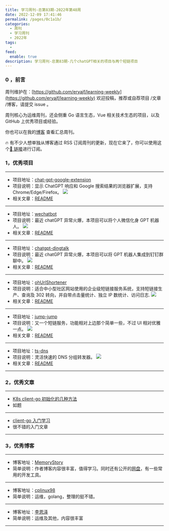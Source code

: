 ```yaml
---
title: 学习周刊-总第83期-2022年第48周
date: 2022-12-09 17:41:46
permalink: /pages/0c1a1b/
categories:
  - 周刊
  - 学习周刊
  - 2022年
tags:
  -
feed:
  enable: true
description: 学习周刊-总第83期-几个chatGPT相关的项目与两个短链项目
---
```


### 0 ，前言

周刊维护在：[https://github.com/eryajf/learning-weekly](https://github.com/eryajf/learning-weekly) 欢迎投稿，推荐或自荐项目 /文章 /博客，请提交 issue 。

周刊核心为运维周刊，还会侧重 Go 语言生态，Vue 相关技术生态的项目，以及 GitHub 上优秀项目或经验。

你也可以在我的[博客](http://fsvip.gitee.io/hexo-theme-fluid//learning-weekly/) 查看汇总周刊。

🔥 有不少人想单独从博客通过 RSS 订阅周刊的更新，现在它来了，你可以使用这个[🔗 链接](http://fsvip.gitee.io/hexo-theme-fluid//learning-weekly.xml)进行订阅。

### 1，优秀项目

---

- 项目地址：[chat-gpt-google-extension](https://github.com/wong2/chat-gpt-google-extension)
- 项目说明：显示 ChatGPT 响应和 Google 搜索结果的浏览器扩展，支持 Chrome/Edge/Firefox。
  ![](http://t.eryajf.net/imgs/2022/12/5b86f7ad87808970.png)
- 相关文章：[README](https://github.com/wong2/chat-gpt-google-extension#readme)

---

- 项目地址：[wechatbot](https://github.com/869413421/wechatbot)
- 项目说明：最近 chatGPT 异常火爆，本项目可以将个人微信化身 GPT 机器人。
  ![](http://t.eryajf.net/imgs/2022/12/119c9c3112b36bbc.jpg)
- 相关文章：[README](https://github.com/869413421/wechatbot#readme)

---

- 项目地址：[chatgpt-dingtalk](https://github.com/eryajf/chatgpt-dingtalk)
- 项目说明：最近 chatGPT 异常火爆，本项目可以将 GPT 机器人集成到钉钉群聊中。
  ![](http://t.eryajf.net/imgs/2022/12/2ad746f6fce04369.png)
- 相关文章：[README](https://github.com/eryajf/chatgpt-dingtalk#readme)

---

- 项目地址：[ohUrlShortener](https://github.com/barats/ohUrlShortener)
- 项目说明：适合中小型社区网站使用的企业级短链接服务系统，支持短链接生产、查询及 302 转向，并自带点击量统计、独立 IP 数统计、访问日志.
  ![](http://t.eryajf.net/imgs/2022/11/00887474769cb30b.png)
- 相关文章：[README](https://github.com/barats/ohUrlShortener#readme)

---

- 项目地址：[jump-jump](https://github.com/jwma/jump-jump)
- 项目说明：又一个短链服务，功能相对上边那个简单一些，不过 UI 相对优雅一点。
  ![](http://t.eryajf.net/imgs/2022/11/b071a25b7e2dd6d8.png)
- 相关文章：[README](https://github.com/jwma/jump-jump#readme)

---

- 项目地址：[ts-dns](https://github.com/wolf-joe/ts-dns)
- 项目说明：灵活快速的 DNS 分组转发器。
  ![](http://t.eryajf.net/imgs/2022/12/554fe2dfd914b6ae.png)
- 相关文章：[README](https://github.com/wolf-joe/ts-dns#readme)

---

### 2，优秀文章

---

- [K8s client-go 初始化的几种方法](http://hindung.cn/posts/26/)
- 如题

---

- [client-go 入门学习](https://blog.51cto.com/u_15197573/5333515?articleABtest=1#_21)
- 很不错的入门文章

---

### 3，优秀博客

---

- 博客地址：[MemoryStory](https://cnxiaobai.com/)
- 简单说明：作者博客内容很丰富，值得学习。同时还有公开的[网盘](https://file.cnxiaobai.com/)，有一些常用的开发工具。

---

- 博客地址：[cplinux98](https://www.linux98.com/)
- 简单说明：运维，golang，整理的挺不错。

---

- 博客地址：[李恩泽](https://lienze.tech/#)
- 简单说明：运维及其他，内容很丰富

---
